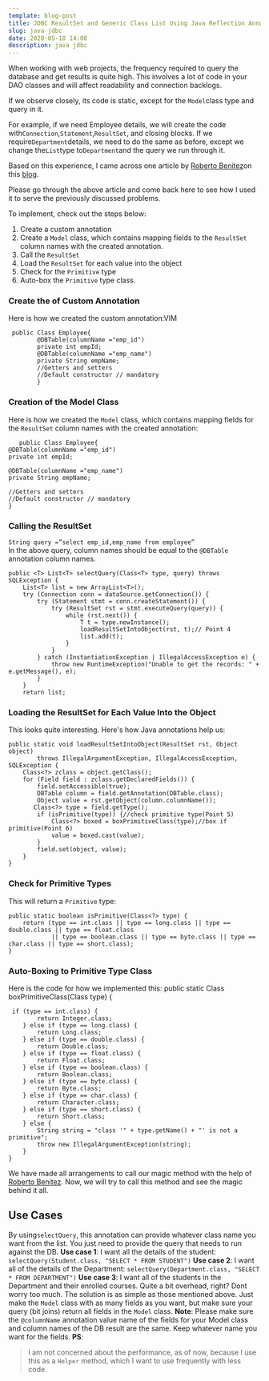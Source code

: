 ```yaml
---
template: blog-post
title: JDBC ResultSet and Generic Class List Using Java Reflection Annotations
slug: java-jdbc
date: 2020-05-18 14:08
description: java jdbc
---
```

When working with web projects, the frequency required to query the database and get results is quite high. This involves a lot of code in your DAO classes and will affect readability and connection backlogs.

If we observe closely, its code is static, except for the `Model`class type and query in it.

For example, if we need Employee details, we will create the code with`Connection`,`Statement`,`ResultSet`, and closing blocks. If we require`Department`details, we need to do the same as before, except we change the`List`type to`Department`and the query we run through it.

Based on this experience, I came across one article by [Roberto Benitez](http://baseprogramming.com/blog1/author/administrator/)on this [blog](http://baseprogramming.com/blog1/2017/08/24/automating-jdbc-crud-operations-with-reflection/).

Please go through the above article and come back here to see how I used it to serve the previously discussed problems.

To implement, check out the steps below:

1.  Create a custom annotation
2.  Create a `Model` class, which contains mapping fields to the `ResultSet` column names with the created annotation.
3.  Call the `ResultSet`
4.  Load the `ResultSet` for each value into the object
5.  Check for the `Primitive` type
6.  Auto-box the `Primitive` type class.

### **Create the of Custom Annotation**

Here is how we created the custom annotation:VIM

     public Class Employee{
    		@DBTable(columnName ="emp_id")
    		private int empId;
    		@DBTable(columnName ="emp_name")
    		private String empName;
    		//Getters and setters
    		//Default constructor // mandatory
    		}
### **Creation of the Model Class**

Here is how we created the  `Model`  class, which contains mapping fields for the  `ResultSet`  column names with the created annotation:

       public Class Employee{
    @DBTable(columnName ="emp_id")
    private int empId;
    
    @DBTable(columnName ="emp_name")
    private String empName;
    
    //Getters and setters
    //Default constructor // mandatory
    }
### **Calling the ResultSet**

`String query =”select emp_id,emp_name from employee”`  
In the above query, column names should be equal to the  `@DBTable`  annotation column names.

    public <T> List<T> selectQuery(Class<T> type, query) throws SQLException {
        List<T> list = new ArrayList<T>();
        try (Connection conn = dataSource.getConnection()) {
            try (Statement stmt = conn.createStatement()) {
                try (ResultSet rst = stmt.executeQuery(query)) {
                    while (rst.next()) {
                        T t = type.newInstance();
                        loadResultSetIntoObject(rst, t);// Point 4
                        list.add(t);
                    }
                }
            } catch (InstantiationException | IllegalAccessException e) {
                throw new RuntimeException("Unable to get the records: " + e.getMessage(), e);
            }
        }
        return list;
### Loading the ResultSet for Each Value Into the Object
This looks quite interesting. Here's how Java annotations help us:

    public static void loadResultSetIntoObject(ResultSet rst, Object object)
            throws IllegalArgumentException, IllegalAccessException, SQLException {
        Class<?> zclass = object.getClass();
        for (Field field : zclass.getDeclaredFields()) {
            field.setAccessible(true);
            DBTable column = field.getAnnotation(DBTable.class);
            Object value = rst.getObject(column.columnName());
           Class<?> type = field.getType();
            if (isPrimitive(type)) {//check primitive type(Point 5)
                Class<?> boxed = boxPrimitiveClass(type);//box if primitive(Point 6)
                value = boxed.cast(value);
            }
            field.set(object, value);
        }
    }
### Check for Primitive Types
This will return a  `Primitive`  type:

    public static boolean isPrimitive(Class<?> type) {
        return (type == int.class || type == long.class || type == double.class || type == float.class
                || type == boolean.class || type == byte.class || type == char.class || type == short.class);
    }
### Auto-Boxing to Primitive Type Class
Here is the code for how we implemented this:
public static Class<?> boxPrimitiveClass(Class<?> type) {
   

     if (type == int.class) {
            return Integer.class;
        } else if (type == long.class) {
            return Long.class;
        } else if (type == double.class) {
            return Double.class;
        } else if (type == float.class) {
            return Float.class;
        } else if (type == boolean.class) {
            return Boolean.class;
        } else if (type == byte.class) {
            return Byte.class;
        } else if (type == char.class) {
            return Character.class;
        } else if (type == short.class) {
            return Short.class;
        } else {
            String string = "class '" + type.getName() + "' is not a primitive";
            throw new IllegalArgumentException(string);
        }
    }
We have made all arrangements to call our magic method with the help of [Roberto Benitez](http://baseprogramming.com/blog1/author/administrator/). Now, we will try to call this method and see the magic behind it all.
## Use Cases
By using`selectQuery`, this annotation can provide whatever class name you want from the list. You just need to provide the query that needs to run against the DB.
**Use case 1**: I want all the details of the student: `selectQuery(Student.class, "SELECT * FROM STUDENT")`
**Use case 2**: I want all of the details of the Department: `selectQuery(Department.class, "SELECT * FROM DEPARTMENT")`
**Use case 3**: I want all of the students in the Department and their enrolled courses. Quite a bit overhead, right? Dont worry too much. The solution is as simple as those mentioned above. Just make the `Model`  class with as many fields as you want, but make sure your query (bit joins) return all fields in the `Model` class.
**Note**: Please make sure the `@columnName` annotation value name of the fields for your Model class and column names of the DB result are the same. Keep whatever name you want for the fields.
**PS**: 

> I am not concerned about the performance, as of now, because I use
> this as a `Helper` method, which I want to use frequently with less
> code.
